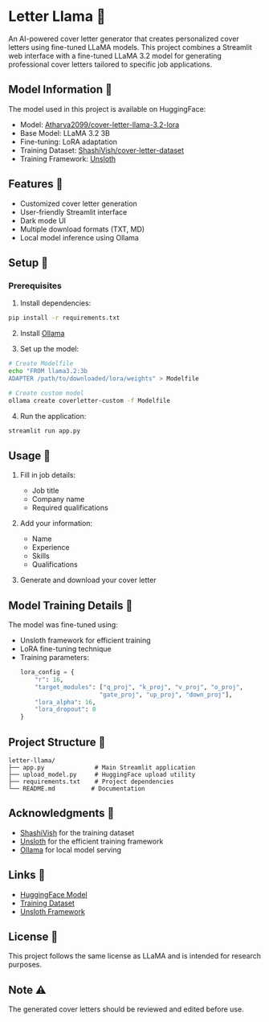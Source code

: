 # Letter Llama 🦙

An AI-powered cover letter generator that creates personalized cover letters using fine-tuned LLaMA models. This project combines a Streamlit web interface with a fine-tuned LLaMA 3.2 model for generating professional cover letters tailored to specific job applications.

## Model Information 🧠

The model used in this project is available on HuggingFace:
- Model: [Atharva2099/cover-letter-llama-3.2-lora](https://huggingface.co/Atharva2099/cover-letter-llama-3.2-lora)
- Base Model: LLaMA 3.2 3B
- Fine-tuning: LoRA adaptation
- Training Dataset: [ShashiVish/cover-letter-dataset](https://huggingface.co/datasets/ShashiVish/cover-letter-dataset)
- Training Framework: [Unsloth](https://github.com/unslothai/unsloth)

## Features 🌟
- Customized cover letter generation
- User-friendly Streamlit interface
- Dark mode UI
- Multiple download formats (TXT, MD)
- Local model inference using Ollama

## Setup 🚀

### Prerequisites
1. Install dependencies:
```bash
pip install -r requirements.txt
```

2. Install [Ollama](https://ollama.ai/)

3. Set up the model:
```bash
# Create Modelfile
echo "FROM llama3.2:3b
ADAPTER /path/to/downloaded/lora/weights" > Modelfile

# Create custom model
ollama create coverletter-custom -f Modelfile
```

4. Run the application:
```bash
streamlit run app.py
```

## Usage 📝

1. Fill in job details:
   - Job title
   - Company name
   - Required qualifications

2. Add your information:
   - Name
   - Experience
   - Skills
   - Qualifications

3. Generate and download your cover letter

## Model Training Details 🔬

The model was fine-tuned using:
- Unsloth framework for efficient training
- LoRA fine-tuning technique
- Training parameters:
  ```python
  lora_config = {
      "r": 16,
      "target_modules": ["q_proj", "k_proj", "v_proj", "o_proj",
                        "gate_proj", "up_proj", "down_proj"],
      "lora_alpha": 16,
      "lora_dropout": 0
  }
  ```

## Project Structure 📁
```
letter-llama/
├── app.py              # Main Streamlit application
├── upload_model.py     # HuggingFace upload utility
├── requirements.txt    # Project dependencies
└── README.md          # Documentation
```

## Acknowledgments 👏
- [ShashiVish](https://huggingface.co/datasets/ShashiVish/cover-letter-dataset) for the training dataset
- [Unsloth](https://github.com/unslothai/unsloth) for the efficient training framework
- [Ollama](https://ollama.ai/) for local model serving

## Links 🔗
- [HuggingFace Model](https://huggingface.co/Atharva2099/cover-letter-llama-3.2-lora)
- [Training Dataset](https://huggingface.co/datasets/ShashiVish/cover-letter-dataset)
- [Unsloth Framework](https://github.com/unslothai/unsloth)


## License 📄
This project follows the same license as LLaMA and is intended for research purposes.

## Note ⚠️
The generated cover letters should be reviewed and edited before use. 
